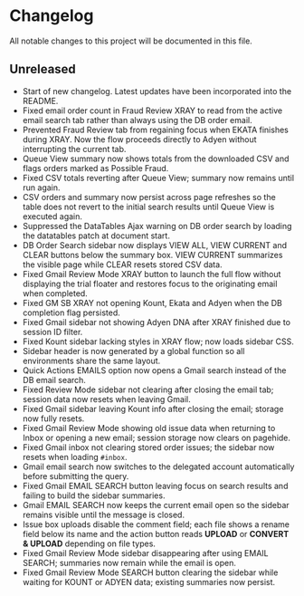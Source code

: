 # Changelog

All notable changes to this project will be documented in this file.

## Unreleased
- Start of new changelog. Latest updates have been incorporated into the README.
- Fixed email order count in Fraud Review XRAY to read from the active email
  search tab rather than always using the DB order email.
- Prevented Fraud Review tab from regaining focus when EKATA finishes during
  XRAY. Now the flow proceeds directly to Adyen without interrupting the
  current tab.
- Queue View summary now shows totals from the downloaded CSV and flags orders
  marked as Possible Fraud.
- Fixed CSV totals reverting after Queue View; summary now remains until run again.
- CSV orders and summary now persist across page refreshes so the table does not
  revert to the initial search results until Queue View is executed again.
- Suppressed the DataTables Ajax warning on DB order search by loading the
  datatables patch at document start.
- DB Order Search sidebar now displays VIEW ALL, VIEW CURRENT and CLEAR buttons
  below the summary box. VIEW CURRENT summarizes the visible page while CLEAR
  resets stored CSV data.
- Fixed Gmail Review Mode XRAY button to launch the full flow without displaying
  the trial floater and restores focus to the originating email when completed.
- Fixed GM SB XRAY not opening Kount, Ekata and Adyen when the DB completion
  flag persisted.
- Fixed Gmail sidebar not showing Adyen DNA after XRAY finished due to session ID filter.
- Fixed Kount sidebar lacking styles in XRAY flow; now loads sidebar CSS.
- Sidebar header is now generated by a global function so all environments share the same layout.
- Quick Actions EMAILS option now opens a Gmail search instead of the DB email search.
- Fixed Review Mode sidebar not clearing after closing the email tab; session data now resets when leaving Gmail.
- Fixed Gmail sidebar leaving Kount info after closing the email; storage now fully resets.
- Fixed Gmail Review Mode showing old issue data when returning to Inbox or opening a new email; session storage now clears on pagehide.
- Fixed Gmail inbox not clearing stored order issues; the sidebar now resets when loading `#inbox`.
- Gmail email search now switches to the delegated account automatically before submitting the query.
- Fixed Gmail EMAIL SEARCH button leaving focus on search results and failing to build the sidebar summaries.
- Gmail EMAIL SEARCH now keeps the current email open so the sidebar remains visible until the message is closed.
- Issue box uploads disable the comment field; each file shows a rename field below its name and the action button reads **UPLOAD** or **CONVERT & UPLOAD** depending on file types.
- Fixed Gmail Review Mode sidebar disappearing after using EMAIL SEARCH; summaries now remain while the email is open.
- Fixed Gmail Review Mode SEARCH button clearing the sidebar while waiting for KOUNT or ADYEN data; existing summaries now persist.
